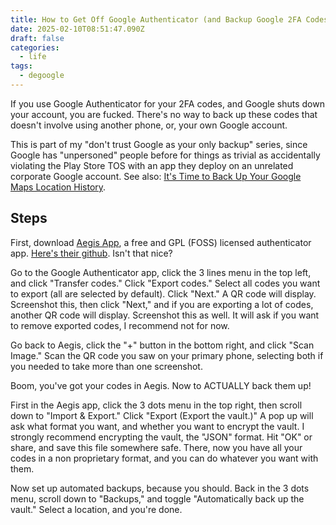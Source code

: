 ```yaml
---
title: How to Get Off Google Authenticator (and Backup Google 2FA Codes)
date: 2025-02-10T08:51:47.090Z
draft: false
categories:
  - life
tags:
  - degoogle
---
```


If you use Google Authenticator for your 2FA codes, and Google shuts down your account, you are fucked. There's no way to back up these codes that doesn't involve using another phone, or, your own Google account.

This is part of my  "don't trust Google as your only backup" series, since Google has "unpersoned" people before for things as trivial as accidentally violating the Play Store TOS with an app they deploy on an unrelated corporate Google account. See also: [It's Time to Back Up Your Google Maps Location History](/posts/google-maps-backup/).


## Steps


First, download [Aegis App](https://play.google.com/store/apps/details?id=com.beemdevelopment.aegis&hl=en-US&pli=1), a free and GPL (FOSS) licensed authenticator app. [Here's their github](https://github.com/beemdevelopment/Aegis). Isn't that nice?

Go to the Google Authenticator app, click the 3 lines menu in the top left, and click "Transfer codes." Click "Export codes." Select all codes you want to export (all are selected by default). Click "Next." A QR code will display. Screenshot this, then click "Next," and if you are exporting a lot of codes, another QR code will display. Screenshot this as well. It will ask if you want to remove exported codes, I recommend not for now.

Go back to Aegis, click the "+" button in the bottom right, and click "Scan Image." Scan the QR code you saw on your primary phone, selecting both if you needed to take more than one screenshot.

Boom, you've got your codes in Aegis. Now to ACTUALLY back them up!

First in the Aegis app, click the 3 dots menu in the top right, then scroll down to "Import & Export." Click "Export (Export the vault.)" A pop up will ask what format you want, and whether you want to encrypt the vault. I strongly recommend encrypting the vault, the "JSON" format. Hit "OK" or share, and save this file somewhere safe. There, now you have all your codes in a non proprietary format, and you can do whatever you want with them.

Now set up automated backups, because you should. Back in the 3 dots menu, scroll down to "Backups," and toggle "Automatically back up the vault." Select a location, and you're done.


